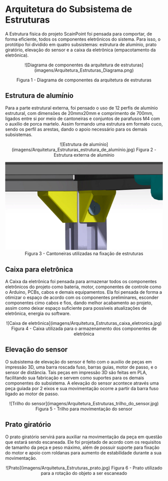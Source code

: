 # Arquitetura do Subsistema de Estruturas

A Estrutura física do projeto ScainPoint foi pensada para comportar, de forma eficiente, todos os componentes eletrônicos do sistema. Para isso, o protótipo foi dividido em quatro subsistemas: estrutura de alumínio, prato giratório, elevação do sensor e a caixa da eletrônica (empacotamento da eletrônica). 

<div align="center">
![Diagrama de componentes da arquitetura de estruturas](imagens/Arquitetura_Estruturas_Diagrama.png)

Figura 1 - Diagrama de componentes da arquitetura de estruturas
</div>


## Estrutura de alumínio

Para a parte estrutural externa, foi pensado o uso de 12 perfis de alumínio estrutural, com dimensões de 20mmx20mm e comprimento de 700mm, ligados entre si por meio de cantoneiras e conjuntos de parafusos M4 com o auxílio de porca martelo. Assim formando uma estrutura em formato cuco, sendo os perfil as arestas, dando o apoio necessário para os demais subsistemas. 

<div align="center">
![Estrutura de alumínio](imagens/Arquitetura_Estruturas_estrutura_de_alumínio.jpg)
Figura 2 - Estrutura externa de alumínio

![Cantoneiras](docs/estruturas/imagens/cantoneiras_estrutura.jpg)
Figura 3 - Cantoneiras utilizadas na fixação de estruturas
</div>

## Caixa para eletrônica

A Caixa da eletrônica foi pensada para armazenar todos os componentes eletrônicos do projeto como bateria, motor, componentes de controle como o Arduino, PCBs, cabos e demais equipamentos. Ela foi pensada de forma a otimizar o espaço de acordo com os componentes preliminares, esconder componentes cimo cabos e fios, dando melhor acabamento ao projeto, assim como deixar espaço suficiente para possíveis atualizações de eletrônica, energia ou software.

<div align="center">
![Caixa de eletrônica](imagens/Arquitetura_Estruturas_caixa_eletronica.jpg)
Figura 4 - Caixa utilizada para o armazenamento dos componentes de eletrônica
</div>

## Elevação do sensor

O subsistema de elevação do sensor é feito com o auxilio de peças em impressão 3D, uma barra roscada fuso, barras guias, motor de passo, e o sensor de distância. Tais peças em impressão 3D são feitas em PLA, facilitando sua fabricação e servem como suportes para os demais componentes do subsistema. A elevação do sensor acontece através uma peça guiada por 2 eixos e sua movimentação ocorre a partir da barra fuso ligado ao motor de passo. 

<div align="center">
![Trilho do sensor](imagens/Arquitetura_Estruturas_trilho_do_sensor.jpg)
Figura 5 - Trilho para movimentação do sensor
</div>

## Prato giratório

O prato giratório servirá para auxiliar na movimentação da peça em questão que estará sendo escaneada. Ele foi projetado de acordo com os requisitos de tamanho da peça e peso máximo, além de possuir suporte para fixação do motor e apoio com roldanas para aumento de estabilidade durante a sua movimentação.

<div align="center">
![Prato](imagens/Arquitetura_Estruturas_prato.jpg)
Figura 6 - Prato utilizado para a rotação do objeto a ser escaneado
</div>